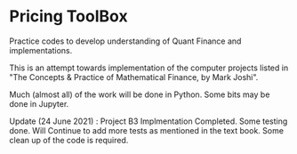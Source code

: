 # Pricing ToolBox

Practice codes to develop understanding of Quant Finance and implementations.

This is an attempt towards implementation of the computer projects listed in 
"The Concepts & Practice of Mathematical Finance, by Mark Joshi".

Much (almost all) of the work will be done in Python. Some bits may be done in Jupyter.

Update (24 June 2021) :
Project B3 Implmentation Completed. Some testing done.
Will Continue to add more tests as mentioned in the text book. 
Some clean up of the code is required.







